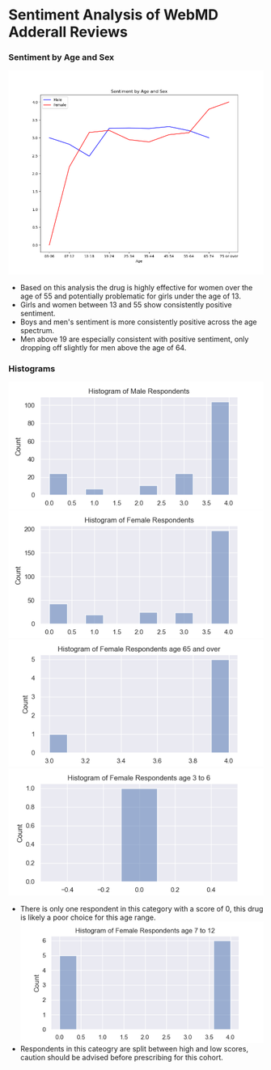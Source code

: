 # Sentiment Analysis of WebMD Adderall Reviews
### Sentiment by Age and Sex
![Sentiment by Age and Sex](Output/ADHD_Sentiment_all.png)
* Based on this analysis the drug is highly effective for women over the age of 55 and potentially problematic for girls under the age of 13.
* Girls and women between 13 and 55 show consistently positive sentiment. 
* Boys and men's sentiment is more consistently positive across the age spectrum.
* Men above 19 are especially consistent with positive sentiment, only dropping off slightly for men above the age of 64.


### Histograms
![Male Respondents](Output/male_reviews.png)
![Female Respondents](Output/female_reviews.png)
![Elderly Female Respondents](Output/elderly_female_reviews.png)
![Female Respondents age 3-6](Output/baby_girl_reviews.png)
* There is only one respondent in this category with a score of 0, this drug is likely a poor choice for this age range.
![Female Respondents age 7-12](Output/girl_reviews.png)
* Respondents in this cateogry are split between high and low scores, caution should be advised before prescribing for this cohort.